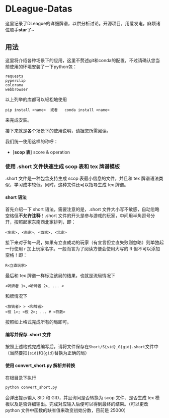 # DLeague-Datas
这里记录了DLeague的详细牌谱，以供分析讨论。开源项目，用爱发电，麻烦诸位顺手**star**了~

## 用法
这里将介绍各种场景下的应用，这里不赘述git和conda的配置，不过请确认您当前使用的环境安装了一下python包：
```
requests
pyperclip
colorama
webbrowser
```

以上列举的库都可以轻松地使用 
```
pip install <name>  或者   conda install <name>
```

来完成安装。

接下来就是各个场景下的使用说明，请据您所需阅读。

我们统一使用这样的称呼：

- [**scop 表**] score & operation

### 使用 .short 文件快速生成 scop 表和 tex 牌谱模板
.short 文件是一种包含支持生成 scop 表最小信息的文件，并且和 tex 牌谱语法类似，学习成本较低。同时，这种文件还可以指导生成 tex 牌谱。

#### short 语法
首先介绍一下 short 语法，需要注意的是，.short 文件大小写不敏感，自动忽略空格但**不允许注释**！.short 文件的开头是参与游戏的玩家，中间用半角逗号分开，按照起家东南西北家排列，即：
```
<东家>, <南家>, <西家>, <北家>
```

接下来对于每一局，如果有立直成功的玩家（有宣言但立直失败则忽略）则单独起一行使用 r 加上玩家名字。一般而言为了阅读方便会使用大写的 R 但不可以添加空格！即：    
```
R<立直玩家>
```

最后和 tex 牌谱一样标注该局的结果，也就是流局情况下
```
<听牌者 1>,<听牌者 2>, ... <
```
和牌情况下
```
<放铳者> > <和牌者>
<役 1>; <役 2>; ... # <符数>
```

按照如上格式完成所有的局即可。

#### 编写并保存 .short 文件
按照上述格式完成编写后，请将文件保存在`Short/S{sid}_G{gid}.short`文件中（当然要把`{sid}`和`{gid}`替换为正确的局）

#### 使用 convert_short.py 解析并转换
在根目录下执行
```bash
python convert_short.py
```

会弹出提示输入 SID 和 GID，并且询问是否转换为 scop 文件、是否生成 tex 模板以及是否详细输出。完成对应输入后便可以得到最终的结果。（可以更改 python 文件中函数的缺省值来改变初始分数，目前是 25000）

